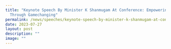 ```yaml
---
title: "Keynote Speech By Minister K Shanmugam At Conference: Empowering Women
  Through Gamechanging"
permalink: /news/speeches/keynote-speech-by-minister-k-shanmugam-at-conference-empowering-women-through/
date: 2023-07-27
layout: post
description: ""
image: ""
---
```

